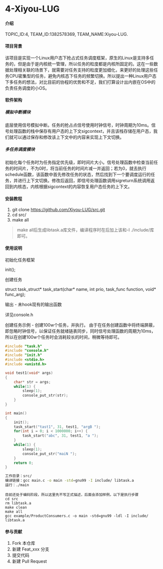 # 4-Xiyou-LUG

#### 介绍
TOPIC_ID:4, TEAM_ID:1382578369, TEAM_NAME:Xiyou-LUG.

#### 项目背景

该项目是实现一个Linux用户态下抢占式任务调度框架，原生的Linux是支持多任务的，但是由于是内核统一管理，所以任务的粒度都是内核所固定的。这在一些数据处理相关联的场景下，就需要对任务支持的粒度更加细化，来更好的处理这些任务CPU密集型的任务，避免内核态下任务的频繁切换。所以提出一种Linux用户态下多任务的想法，对比目前的协程的优势和不足，我们打算设计出内嵌在OS中的负责任务调度的小OS。

#### 软件架构

##### 模拟中断模块
底层使用信号模拟中断。任务的抢占点信号使用时钟信号，时钟周期为10ms。信号处理函数的栈中保存有用户态的上下文sigcontext，并且该栈存储在用户态，我们就可以通过保存和修改该上下文中的内容来实现上下文切换。

##### 多任务调度模块
初始化每个任务时为任务指定优先级，即时间片大小。信号处理函数中检查当前任务的时间片，不为0时，将当前任务的时间片减一并返回；若为0，就去执行schedule函数，该函数中首先修改任务的状态，然后找到下一个要调度运行的任务，并进行上下文切换。修改后返回，即信号处理函数调用sigreturn系统调用返回到内核态，内核根据sigcontext的内容恢复用户态任务的上下文。

#### 安装教程

1.  git clone https://github.com/Xiyou-LUG/src.git
2.  cd src/
3.  make all

>make all后生成libtask.a库文件，编译程序时在后加上该和-I ./include/库即可。

#### 使用说明

初始化任务框架 

init();

创建任务

struct task_struct* task_start(char* name, int prio, task_func function, void* func_arg);

输出 - 未hook现有的输出函数

详见console.h

创建任务示例 - 创建100w个任务，并执行。
由于在任务创建函数中将终端屏蔽，即忽略时钟信号，以保证任务就绪链表同步，同时信号处理函数的周期为10ms，所以在创建100w个任务时会消耗较长的时间，稍微等待即可。
```c
#include "task.h"
#include "console.h"
#include "init.h"
#include <stdio.h>
#include <unistd.h>

void test1(void* args)
{
    char* str = args;
    while(1) {
        sleep(1);
        console_put_str(str);
    }
}

int main()
{
    init();
    task_start("tast1", 31, test1, "argB ");
    for(int i = 0; i < 1000000; i++) {
        task_start("abc", 31, test1, "a ");
    }
    while(1) {
        sleep(1);
        console_put_str("maiN ");
    }
    return 0;
}
```
```bash
工作目录：src/
编译链接：gcc main.c -o main -std=gnu99 -I include/ libtask.a
运行：./main
```

```
目前还处于编码阶段，所以这里先不写正式描述，后面会添加样例，以下是执行步骤
cd src
rm libtask.a
make clean
make all
gcc example/ProductConsumers.c -o main -std=gnu99 -ldl -I include/ libtask.a 
```

#### 参与贡献

1.  Fork 本仓库
2.  新建 Feat_xxx 分支
3.  提交代码
4.  新建 Pull Request
